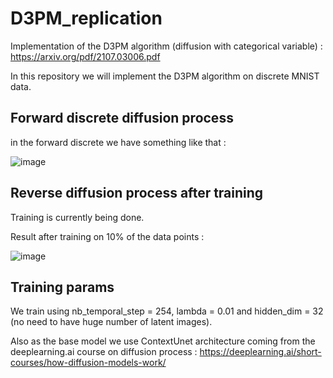 # D3PM_replication

Implementation of the D3PM algorithm (diffusion with categorical variable) : https://arxiv.org/pdf/2107.03006.pdf

In this repository we will implement the D3PM algorithm on discrete MNIST data. 

## Forward discrete diffusion process 

in the forward discrete we have something like that :

![image](https://github.com/Forbu/D3PM_replication/assets/11457947/c932140e-25a9-4eca-a900-cca43e915aa0)


## Reverse diffusion process after training

Training is currently being done.

Result after training on 10% of the data points :

![image](https://github.com/Forbu/D3PM_replication/assets/11457947/abd70b55-6830-47f3-9f76-28403e002af6)

## Training params

We train using nb_temporal_step = 254, lambda = 0.01 and hidden_dim = 32 (no need to have huge number of latent images).

Also as the base model we use ContextUnet architecture coming from the deeplearning.ai course on diffusion process : https://deeplearning.ai/short-courses/how-diffusion-models-work/ 
